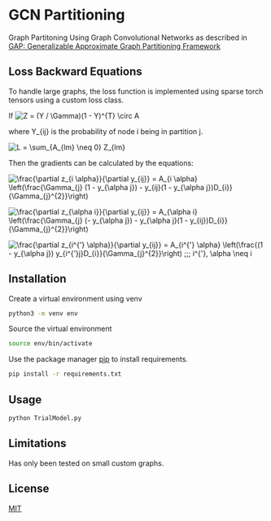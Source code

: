 # GCN Partitioning
Graph Partitoning Using Graph Convolutional Networks as described in [GAP: Generalizable Approximate Graph Partitioning Framework](https://arxiv.org/abs/1903.00614) 

## Loss Backward Equations
To handle large graphs, the loss function is implemented using sparse torch tensors using a custom loss class.

If ![Z = (Y / \Gamma)(1 - Y)^{T} \circ A ](https://render.githubusercontent.com/render/math?math=Z%20%3D%20(Y%20%2F%20%5CGamma)(1%20-%20Y)%5E%7BT%7D%20%5Ccirc%20A%20)

where Y_{ij} is the probability of node i being in partition j.

![L = \sum_{A_{lm} \neq 0} Z_{lm} ](https://render.githubusercontent.com/render/math?math=L%20%3D%20%5Csum_%7BA_%7Blm%7D%20%5Cneq%200%7D%20Z_%7Blm%7D%20)

Then the gradients can be calculated by the equations: 

![\frac{\partial z_{i \alpha}}{\partial y_{ij}} = A_{i \alpha} \left(\frac{\Gamma_{j} (1 - y_{\alpha j}) - y_{ij}(1 - y_{\alpha j})D_{i}}{\Gamma_{j}^{2}}\right)](https://render.githubusercontent.com/render/math?math=%5Cfrac%7B%5Cpartial%20z_%7Bi%20%5Calpha%7D%7D%7B%5Cpartial%20y_%7Bij%7D%7D%20%3D%20A_%7Bi%20%5Calpha%7D%20%5Cleft(%5Cfrac%7B%5CGamma_%7Bj%7D%20(1%20-%20y_%7B%5Calpha%20j%7D)%20-%20y_%7Bij%7D(1%20-%20y_%7B%5Calpha%20j%7D)D_%7Bi%7D%7D%7B%5CGamma_%7Bj%7D%5E%7B2%7D%7D%5Cright))

![\frac{\partial z_{\alpha i}}{\partial y_{ij}} = A_{\alpha i} \left(\frac{\Gamma_{j} (- y_{\alpha j}) - y_{\alpha j}(1 - y_{ij})D_{i}}{\Gamma_{j}^{2}}\right)](https://render.githubusercontent.com/render/math?math=%5Cfrac%7B%5Cpartial%20z_%7B%5Calpha%20i%7D%7D%7B%5Cpartial%20y_%7Bij%7D%7D%20%3D%20A_%7B%5Calpha%20i%7D%20%5Cleft(%5Cfrac%7B%5CGamma_%7Bj%7D%20(-%20y_%7B%5Calpha%20j%7D)%20-%20y_%7B%5Calpha%20j%7D(1%20-%20y_%7Bij%7D)D_%7Bi%7D%7D%7B%5CGamma_%7Bj%7D%5E%7B2%7D%7D%5Cright))

![\frac{\partial z_{i^{'} \alpha}}{\partial y_{ij}} = A_{i^{'} \alpha} \left(\frac{(1 - y_{\alpha j}) y_{i^{'}j}D_{i}}{\Gamma_{j}^{2}}\right) \;\;\; i^{'}, \alpha \neq i](https://render.githubusercontent.com/render/math?math=%5Cfrac%7B%5Cpartial%20z_%7Bi%5E%7B'%7D%20%5Calpha%7D%7D%7B%5Cpartial%20y_%7Bij%7D%7D%20%3D%20A_%7Bi%5E%7B'%7D%20%5Calpha%7D%20%5Cleft(%5Cfrac%7B(1%20-%20y_%7B%5Calpha%20j%7D)%20y_%7Bi%5E%7B'%7Dj%7DD_%7Bi%7D%7D%7B%5CGamma_%7Bj%7D%5E%7B2%7D%7D%5Cright)%20%5C%3B%5C%3B%5C%3B%20i%5E%7B'%7D%2C%20%5Calpha%20%5Cneq%20i)

## Installation
Create a virtual environment using venv

```bash
python3 -m venv env
```

Source the virtual environment

```bash
source env/bin/activate
```

Use the package manager [pip](https://pip.pypa.io/en/stable/) to install requirements.

```bash
pip install -r requirements.txt
```

## Usage
```bash
python TrialModel.py
```
## Limitations
Has only been tested on small custom graphs.

## License
[MIT](https://choosealicense.com/licenses/mit/)
